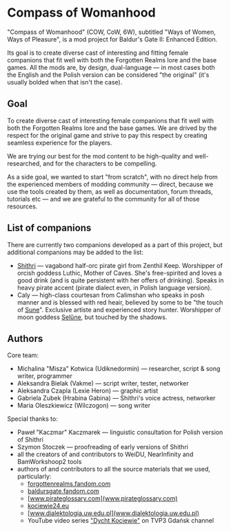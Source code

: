 # Compass of Womanhood

"Compass of Womanhood" (COW, CoW, 6W), subtitled "Ways of Women, Ways of Pleasure", is a mod project for Baldur's Gate II: Enhanced Edition.

Its goal is to create diverse cast of interesting and fitting female companions that fit well with both the Forgotten Realms lore and the base games. All the mods are, by design, dual-language — in most cases both the English and the Polish version can be considered "the original" (it's usually bolded when that isn't the case).


## Goal

To create diverse cast of interesting female companions that fit well with both the Forgotten Realms lore and the base games. We are drived by the respect for the original game and strive to pay this respect by creating seamless experience for the players.

We are trying our best for the mod content to be high-quality and well-researched, and for the characters to be compelling.

As a side goal, we wanted to start "from scratch", with no direct help from the experienced members of modding community — direct, because we use the tools created by them, as well as documentation, forum threads, tutorials etc — and we are grateful to the community for all of those resources.


## List of companions

There are currently two companions developed as a part of this project, but additional companions may be added to the list:
 * [Shithri](./CompassOfWomanhood/Shithri_README.md) — vagabond half-orc pirate girl from Zenthil Keep. Worshipper of orcish goddess Luthic, Mother of Caves. She's free-spirited and loves a good drink (and is quite persistent with her offers of drinking). Speaks in heavy pirate accent (pirate dialect even, in Polish language version).
 * Caly — high-class courtesan from Calimshan who speaks in posh manner and is blessed with red heair, believed by some to be "the touch of [Sune](https://forgottenrealms.fandom.com/wiki/Sune)". Exclusive artiste and experienced story hunter. Worshipper of moon goddess [Selûne](https://forgottenrealms.fandom.com/wiki/Sel%C3%BBne), but touched by the shadows.


## Authors

Core team:
 * Michalina "Misza" Kotwica (Udiknedormin) — researcher, script & song writer, programmer
 * Aleksandra Bielak (Vakme) — script writer, tester, networker
 * Aleksandra Czapla (Lexie Heron) — graphic artist
 * Gabriela Zubek (Hrabina Gabina) — Shithri's voice actress, networker
 * Maria Oleszkiewicz (Wilczogon) — song writer

Special thanks to:
 * Paweł "Kaczmar" Kaczmarek — linguistic consultation for Polish version of Shithri
 * Szymon Stoczek — proofreading of early versions of Shithri
 * all the creators of and contributors to WeiDU, NearInfinity and BamWorkshoop2 tools
 * authors of and contributors to all the source materials that we used, particularly:
   * [forgottenrealms.fandom.com](forgottenrealms.fandom.com)
   * [baldursgate.fandom.com](baldursgate.fandom.com)
   * [www.pirateglossary.com](www.pirateglossary.com)
   * [kociewie24.eu](kociewie24.eu)
   * [www.dialektologia.uw.edu.pl](www.dialektologia.uw.edu.pl)
   * YouTube video series ["Dycht Kociewie"](https://www.youtube.com/watch?v=OAe3JrOjdDo&list=PLSfo-4cV85XquNaMbfea7lokVf10erRpI&index=30) on TVP3 Gdańsk channel

